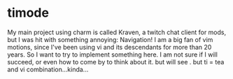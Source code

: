 # timode

My main project using charm is called Kraven, a twitch chat client for mods, but I was hit with something annoying: Navigation!
I am a big fan of vim motions, since I've been using vi and its descendants for more than 20 years. So I want to try to implement something here.
I am not sure if I will succeed, or even how to come by to think about it. but will see . but ti = tea and vi combination...kinda...
